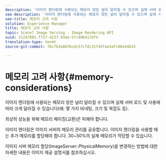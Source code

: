 ```yaml
---
description: '이미지 렌더링에 사용되는 메모리 양은 널리 달라질 수 있으며 실제 서버 로드 및 사용에 따라 크게 달라질 수 있습니다(예: 몇 가지 비네팅, 크기 및 복잡도 등).'
seo-description: '이미지 렌더링에 사용되는 메모리 양은 널리 달라질 수 있으며 실제 서버 로드 및 사용에 따라 크게 달라질 수 있습니다(예: 몇 가지 비네팅, 크기 및 복잡도 등).'
seo-title: 메모리 고려 사항
solution: Experience Manager
title: 메모리 고려 사항
topic: Scene7 Image Serving - Image Rendering API
uuid: 21247081-ff27-4237-93da-5fc996417dfd
translation-type: tm+mt
source-git-commit: 7bc7b3a86fbcdc57cfdc31745fae3afc06e44b15

---
```



# 메모리 고려 사항{#memory-considerations}

이미지 렌더링에 사용되는 메모리 양은 널리 달라질 수 있으며 실제 서버 로드 및 사용에 따라 크게 달라질 수 있습니다(예: 몇 가지 비네팅, 크기 및 복잡도 등).

최상의 성능을 위해 메모리 페이징(교환)은 피해야 합니다.

이미지 렌더링은 이미지 서버의 메모리 관리를 공유합니다. 이미지 렌더링을 사용할 때는 추가 메모리를 할당해야 합니다. 30~50%의 실제 메모리가 적당할 수 있습니다.

이미지 서버 메모리 할당(ImageServer::PhysicalMemory)을 변경하는 방법에 대한 자세한 내용은 이미지 제공 설명서를 참조하십시오.
